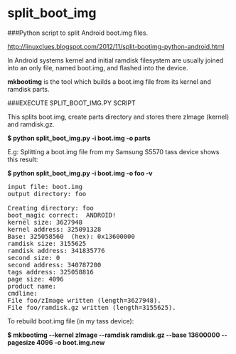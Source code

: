 split_boot_img
==============

###Python script to split Android boot.img files.


http://linuxclues.blogspot.com/2012/11/split-bootimg-python-android.html


In Android systems kernel and initial ramdisk filesystem are usually joined 
into an only file, named boot.img, and flashed into the device.

**mkbootimg** is the tool which builds a boot.img file from its kernel and ramdisk parts.


###EXECUTE SPLIT_BOOT_IMG.PY SCRIPT

This splits boot.img, create parts directory and stores there zImage (kernel) and ramdisk.gz.

**$ python split_boot_img.py -i boot.img -o parts**


E.g: Splitting a boot.img file from my Samsung S5570 tass device shows this result:

**$ python split_boot_img.py -i boot.img -o foo -v**


<pre>
input file: boot.img
output directory: foo

Creating directory: foo
boot_magic correct:  ANDROID!
kernel size: 3627948
kernel address: 325091328
Base: 325058560  (hex): 0x13600000
ramdisk size: 3155625
ramdisk address: 341835776
second size: 0
second address: 340787200
tags address: 325058816
page size: 4096
product name:  
cmdline:  
File foo/zImage written (length=3627948).
File foo/ramdisk.gz written (length=3155625).
</pre>


To rebuild boot.img file (in my tass device):

**$ mkbootimg --kernel zImage --ramdisk ramdisk.gz --base 13600000 --pagesize 4096 -o boot.img.new**




